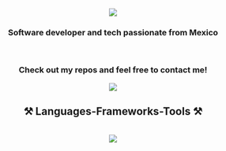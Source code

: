 <h1 align="center">
    <img src="https://readme-typing-svg.herokuapp.com/?font=Righteous&size=35&center=true&vCenter=true&width=500&height=70&duration=4000&lines=Hi+There!+👋;+I'm+Israel+Juarez!;" />
</h1>
<h3 align="center">Software developer and tech passionate from Mexico </h3>
<br/>
<h3 align="center">
Check out my repos and feel free to contact me!
</h3>
<div align="center"> 
  <a href="Israeljuarex@gmail.com">
    <img src="https://img.shields.io/badge/Gmail-333333?style=for-the-badge&logo=gmail&logoColor=red" />
  </a>  
 
<h2 align="center">⚒️ Languages-Frameworks-Tools ⚒️</h2>
<br/>
<div align="center">
    <img src="https://skillicons.dev/icons?i=github,java,c,kotlin,mysql,python" /><br>
</div>
